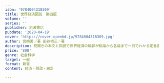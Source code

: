 ```yaml
---
isbn: '9784004318309'
title: 世界経済図説　第四版
volume: ''
series: ''
publisher: 岩波書店
pubdate: '2020-04-19'
cover: 'https://cover.openbd.jp/9784004318309.jpg'
author: 宮崎勇／著 田谷禎三／著
description: 見開きの本文と図説で世界経済の輪郭が総論から各論まで一目でわかる定番書。今後10年を占う上で必携の一冊。
price: '800'
genre: 社会科学
target: 一般
format: 新書
content: 経済・財政・統計

---
```

